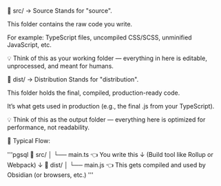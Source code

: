 📁 src/ → Source
Stands for "source".

This folder contains the raw code you write.

For example: TypeScript files, uncompiled CSS/SCSS, unminified JavaScript, etc.

💡 Think of this as your working folder — everything in here is editable, unprocessed, and meant for humans.

📁 dist/ → Distribution
Stands for "distribution".

This folder holds the final, compiled, production-ready code.

It’s what gets used in production (e.g., the final .js from your TypeScript).

💡 Think of this as the output folder — everything here is optimized for performance, not readability.

🔁 Typical Flow:

'''pgsql
📁 src/
│   └── main.ts         👈 You write this
     ↓
  (Build tool like Rollup or Webpack)
     ↓
📁 dist/
│   └── main.js         👈 This gets compiled and used by Obsidian (or browsers, etc.)
'''